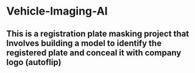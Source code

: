 # Vehicle-Imaging-AI
This is a registration plate masking project that Involves building a model to identify the registered plate and conceal it with company logo (autoflip)
---